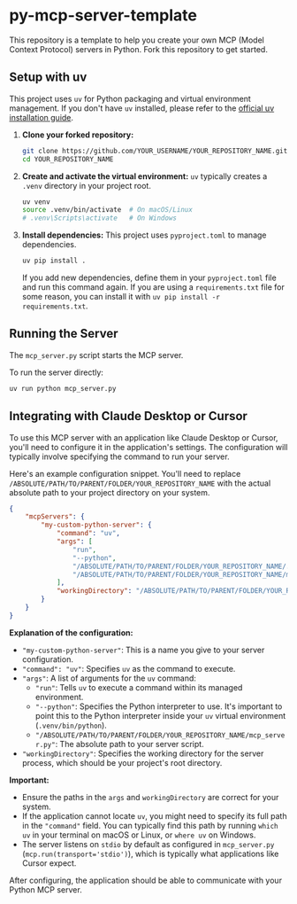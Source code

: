 # py-mcp-server-template

This repository is a template to help you create your own MCP (Model Context Protocol) servers in Python. Fork this repository to get started.

## Setup with uv

This project uses `uv` for Python packaging and virtual environment management. If you don't have `uv` installed, please refer to the [official uv installation guide](https://github.com/astral-sh/uv#installation).

1.  **Clone your forked repository:**
    ```bash
    git clone https://github.com/YOUR_USERNAME/YOUR_REPOSITORY_NAME.git
    cd YOUR_REPOSITORY_NAME
    ```

2.  **Create and activate the virtual environment:**
    `uv` typically creates a `.venv` directory in your project root.
    ```bash
    uv venv
    source .venv/bin/activate  # On macOS/Linux
    # .venv\Scripts\activate   # On Windows
    ```

3.  **Install dependencies:**
    This project uses `pyproject.toml` to manage dependencies.
    ```bash
    uv pip install .
    ```
    If you add new dependencies, define them in your `pyproject.toml` file and run this command again. If you are using a `requirements.txt` file for some reason, you can install it with `uv pip install -r requirements.txt`.

## Running the Server

The `mcp_server.py` script starts the MCP server.

To run the server directly:
```bash
uv run python mcp_server.py
```

## Integrating with Claude Desktop or Cursor

To use this MCP server with an application like Claude Desktop or Cursor, you'll need to configure it in the application's settings. The configuration will typically involve specifying the command to run your server.

Here's an example configuration snippet. You'll need to replace `/ABSOLUTE/PATH/TO/PARENT/FOLDER/YOUR_REPOSITORY_NAME` with the actual absolute path to your project directory on your system.

```json
{
    "mcpServers": {
        "my-custom-python-server": {
            "command": "uv",
            "args": [
                "run",
                "--python",
                "/ABSOLUTE/PATH/TO/PARENT/FOLDER/YOUR_REPOSITORY_NAME/.venv/bin/python",
                "/ABSOLUTE/PATH/TO/PARENT/FOLDER/YOUR_REPOSITORY_NAME/mcp_server.py"
            ],
            "workingDirectory": "/ABSOLUTE/PATH/TO/PARENT/FOLDER/YOUR_REPOSITORY_NAME"
        }
    }
}
```

**Explanation of the configuration:**

*   `"my-custom-python-server"`: This is a name you give to your server configuration.
*   `"command": "uv"`: Specifies `uv` as the command to execute.
*   `"args"`: A list of arguments for the `uv` command:
    *   `"run"`: Tells `uv` to execute a command within its managed environment.
    *   `"--python"`: Specifies the Python interpreter to use. It's important to point this to the Python interpreter inside your `uv` virtual environment (`.venv/bin/python`).
    *   `"/ABSOLUTE/PATH/TO/PARENT/FOLDER/YOUR_REPOSITORY_NAME/mcp_server.py"`: The absolute path to your server script.
*   `"workingDirectory"`: Specifies the working directory for the server process, which should be your project's root directory.

**Important:**
*   Ensure the paths in the `args` and `workingDirectory` are correct for your system.
*   If the application cannot locate `uv`, you might need to specify its full path in the `"command"` field. You can typically find this path by running `which uv` in your terminal on macOS or Linux, or `where uv` on Windows.
*   The server listens on `stdio` by default as configured in `mcp_server.py` (`mcp.run(transport='stdio')`), which is typically what applications like Cursor expect.

After configuring, the application should be able to communicate with your Python MCP server.
